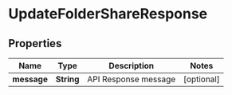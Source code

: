 

# UpdateFolderShareResponse


## Properties

| Name | Type | Description | Notes |
|------------ | ------------- | ------------- | -------------|
|**message** | **String** | API Response message |  [optional] |



